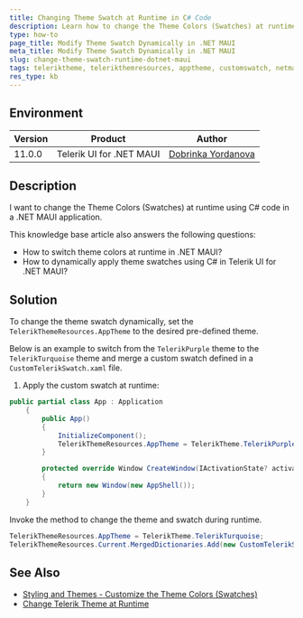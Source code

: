 ```yaml
---
title: Changing Theme Swatch at Runtime in C# Code
description: Learn how to change the Theme Colors (Swatches) at runtime using C# code.
type: how-to
page_title: Modify Theme Swatch Dynamically in .NET MAUI
meta_title: Modify Theme Swatch Dynamically in .NET MAUI
slug: change-theme-swatch-runtime-dotnet-maui
tags: teleriktheme, telerikthemresources, apptheme, customswatch, netmaui
res_type: kb
---
```


## Environment

| Version | Product | Author | 
| --- | --- | ---- | 
| 11.0.0 | Telerik UI for .NET MAUI | [Dobrinka Yordanova](https://www.telerik.com/blogs/author/dobrinka-yordanova) | 

## Description

I want to change the Theme Colors (Swatches) at runtime using C# code in a .NET MAUI application.

This knowledge base article also answers the following questions:
- How to switch theme colors at runtime in .NET MAUI?
- How to dynamically apply theme swatches using C# in Telerik UI for .NET MAUI?

## Solution

To change the theme swatch dynamically, set the `TelerikThemeResources.AppTheme` to the desired pre-defined theme.

Below is an example to switch from the `TelerikPurple` theme to the `TelerikTurquoise` theme and merge a custom swatch defined in a `CustomTelerikSwatch.xaml` file.

1. Apply the custom swatch at runtime:

```csharp
public partial class App : Application
    {
        public App()
        {
            InitializeComponent();
            TelerikThemeResources.AppTheme = TelerikTheme.TelerikPurple;
        }

        protected override Window CreateWindow(IActivationState? activationState)
        {
            return new Window(new AppShell());
        }
    }
```

Invoke the method to change the theme and swatch during runtime.

```csharp
TelerikThemeResources.AppTheme = TelerikTheme.TelerikTurquoise;
TelerikThemeResources.Current.MergedDictionaries.Add(new CustomTelerikSwatch());
```

## See Also

- [Styling and Themes - Customize the Theme Colors (Swatches)](https://docs.telerik.com/devtools/maui/styling-and-themes/customize-the-theme#customizing-the-theme-colors-swatches)
- [Change Telerik Theme at Runtime](https://docs.telerik.com/devtools/maui/knowledge-base/change-telerik-theme-runtime)
